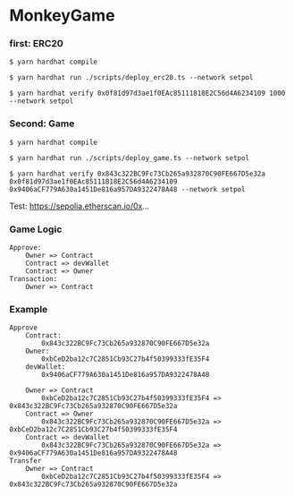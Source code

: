 # MonkeyGame

### first: ERC20
	$ yarn hardhat compile

	$ yarn hardhat run ./scripts/deploy_erc20.ts --network setpol
	
	$ yarn hardhat verify 0x0f81d97d3ae1f0EAc85111818E2C56d4A6234109 1000 --network setpol

### Second: Game
	$ yarn hardhat compile

	$ yarn hardhat run ./scripts/deploy_game.ts --network setpol
	
	$ yarn hardhat verify 0x843c322BC9Fc73Cb265a932870C90FE667D5e32a 0x0f81d97d3ae1f0EAc85111818E2C56d4A6234109 0x9406aCF779A630a1451De816a957DA9322478A48 --network setpol
	
Test:
	https://sepolia.etherscan.io/0x...

### Game Logic
	Approve:
		Owner => Contract
		Contract => devWallet
		Contract => Owner
	Transaction:
		Owner => Contract


### Example
	Approve
		Contract:
			0x843c322BC9Fc73Cb265a932870C90FE667D5e32a
		Owner: 
			0xbCeD2ba12c7C2851Cb93C27b4f50399333fE35F4
		devWallet:
			0x9406aCF779A630a1451De816a957DA9322478A48

		Owner => Contract
			0xbCeD2ba12c7C2851Cb93C27b4f50399333fE35F4 => 0x843c322BC9Fc73Cb265a932870C90FE667D5e32a
		Contract => Owner
			0x843c322BC9Fc73Cb265a932870C90FE667D5e32a => 0xbCeD2ba12c7C2851Cb93C27b4f50399333fE35F4
		Contract => devWallet
			0x843c322BC9Fc73Cb265a932870C90FE667D5e32a => 0x9406aCF779A630a1451De816a957DA9322478A48
	Transfer
		Owner => Contract
			0xbCeD2ba12c7C2851Cb93C27b4f50399333fE35F4 => 0x843c322BC9Fc73Cb265a932870C90FE667D5e32a
